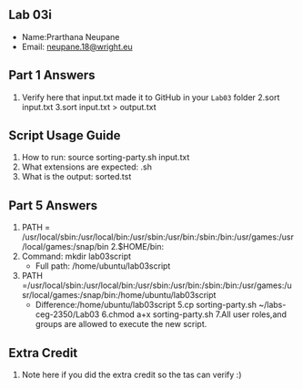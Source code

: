 ## Lab 03i

- Name:Prarthana Neupane 
- Email: neupane.18@wright.eu

## Part 1 Answers

1. Verify here that input.txt made it to GitHub in your `Lab03` folder
2.sort input.txt
3.sort input.txt > output.txt

## Script Usage Guide

1. How to run: source sorting-party.sh input.txt
2. What extensions are expected: .sh
3. What is the output: sorted.tst

## Part 5 Answers

1. PATH = /usr/local/sbin:/usr/local/bin:/usr/sbin:/usr/bin:/sbin:/bin:/usr/games:/usr/local/games:/snap/bin
2.$HOME/bin:
3. Command: mkdir lab03script
   - Full path: /home/ubuntu/lab03script
4. PATH =/usr/local/sbin:/usr/local/bin:/usr/sbin:/usr/bin:/sbin:/bin:/usr/games:/usr/local/games:/snap/bin:/home/ubuntu/lab03script
   - Difference:/home/ubuntu/lab03script
5.cp sorting-party.sh ~/labs-ceg-2350/Lab03
6.chmod a+x sorting-party.sh
7.All user roles,and groups are allowed to execute the new script.

## Extra Credit

1. Note here if you did the extra credit so the tas can verify :)

